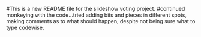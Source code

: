 #This is a new README file for the slideshow voting project.
#continued monkeying with the code...tried adding bits and pieces in different spots, making comments as to what should happen, despite not being sure what to type codewise.
